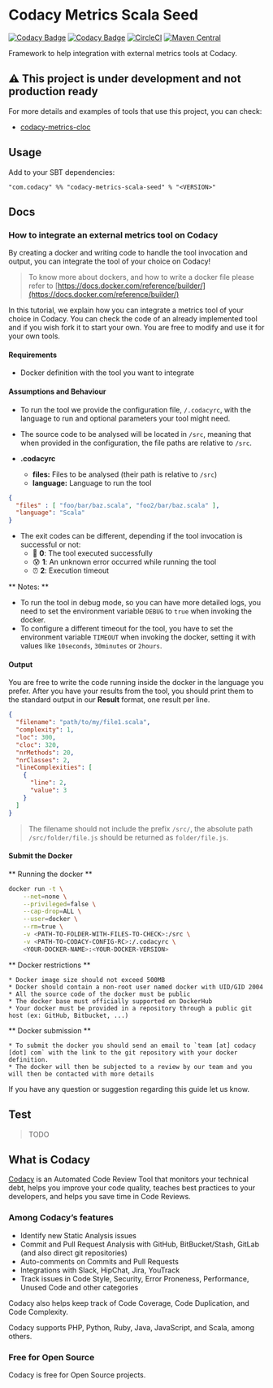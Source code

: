 # Codacy Metrics Scala Seed

[![Codacy Badge](https://api.codacy.com/project/badge/Grade/84f9864f373e4228b8c030d583bd4094)](https://www.codacy.com/gh/codacy/codacy-metrics-scala-seed?utm_source=github.com&amp;utm_medium=referral&amp;utm_content=codacy/codacy-metrics-scala-seed&amp;utm_campaign=Badge_Grade)
[![Codacy Badge](https://api.codacy.com/project/badge/Coverage/84f9864f373e4228b8c030d583bd4094)](https://www.codacy.com/gh/codacy/codacy-metrics-scala-seed?utm_source=github.com&utm_medium=referral&utm_content=codacy/codacy-metrics-scala-seed&utm_campaign=Badge_Coverage)
[![CircleCI](https://circleci.com/gh/codacy/codacy-metrics-scala-seed.svg?style=svg)](https://circleci.com/gh/codacy/codacy-metrics-scala-seed)
[![Maven Central](https://maven-badges.herokuapp.com/maven-central/com.codacy/codacy-metrics-scala-seed_2.12/badge.svg)](https://maven-badges.herokuapp.com/maven-central/com.codacy/codacy-metrics-scala-seed_2.12)

Framework to help integration with external metrics tools at Codacy.

## :warning: This project is under development and not production ready

For more details and examples of tools that use this project, you can check:

* [codacy-metrics-cloc](https://github.com/codacy/codacy-metrics-cloc)

## Usage

Add to your SBT dependencies:

`"com.codacy" %% "codacy-metrics-scala-seed" % "<VERSION>"`

## Docs

### How to integrate an external metrics tool on Codacy

By creating a docker and writing code to handle the tool invocation and output,
you can integrate the tool of your choice on Codacy!

> To know more about dockers, and how to write a docker file please refer to [https://docs.docker.com/reference/builder/](https://docs.docker.com/reference/builder/)

In this tutorial, we explain how you can integrate a metrics tool of your choice in Codacy.
You can check the code of an already implemented tool and if you wish fork it to start your own.
You are free to modify and use it for your own tools.

#### Requirements

* Docker definition with the tool you want to integrate

#### Assumptions and Behaviour

* To run the tool we provide the configuration file, `/.codacyrc`, with the language to run and optional parameters your tool might need.
* The source code to be analysed will be located in `/src`, meaning that when provided in the configuration, the file paths are relative to `/src`.

* **.codacyrc**
  * **files:** Files to be analysed (their path is relative to `/src`)
  * **language:** Language to run the tool

```json
{
  "files" : [ "foo/bar/baz.scala", "foo2/bar/baz.scala" ],
  "language": "Scala"
}
```

* The exit codes can be different, depending if the tool invocation is successful or not:
  * :tada: **0**: The tool executed successfully
  * :cold_sweat: **1**: An unknown error occurred while running the tool
  * :alarm_clock: **2**: Execution timeout

** Notes: **

* To run the tool in debug mode, so you can have more detailed logs, you need to set the environment variable `DEBUG` to `true` when invoking the docker.
* To configure a different timeout for the tool, you have to set the environment variable `TIMEOUT` when invoking the docker, setting it with values like `10seconds`, `30minutes` or `2hours`.

#### Output

You are free to write the code running inside the docker in the language you prefer.
After you have your results from the tool, you should print them to the standard output in our **Result** format, one result per line.

```json
{
  "filename": "path/to/my/file1.scala",
  "complexity": 1,
  "loc": 300,
  "cloc": 320,
  "nrMethods": 20,
  "nrClasses": 2,
  "lineComplexities": [
    {
      "line": 2,
      "value": 3
    }
  ]
}
```

> The filename should not include the prefix `/src/`, the absolute path `/src/folder/file.js` should be returned as `folder/file.js`.

#### Submit the Docker

** Running the docker **

```sh
docker run -t \
    --net=none \
    --privileged=false \
    --cap-drop=ALL \
    --user=docker \
    --rm=true \
    -v <PATH-TO-FOLDER-WITH-FILES-TO-CHECK>:/src \
    -v <PATH-TO-CODACY-CONFIG-RC>:/.codacyrc \
    <YOUR-DOCKER-NAME>:<YOUR-DOCKER-VERSION>
```

** Docker restrictions **

    * Docker image size should not exceed 500MB
    * Docker should contain a non-root user named docker with UID/GID 2004
    * All the source code of the docker must be public
    * The docker base must officially supported on DockerHub
    * Your docker must be provided in a repository through a public git host (ex: GitHub, Bitbucket, ...)

** Docker submission **

    * To submit the docker you should send an email to `team [at] codacy [dot] com` with the link to the git repository with your docker definition.
    * The docker will then be subjected to a review by our team and you will then be contacted with more details

If you have any question or suggestion regarding this guide let us know.

## Test

> TODO

## What is Codacy

[Codacy](https://www.codacy.com/) is an Automated Code Review Tool that monitors your technical debt, helps you improve your code quality, teaches best practices to your developers, and helps you save time in Code Reviews.

### Among Codacy’s features

* Identify new Static Analysis issues
* Commit and Pull Request Analysis with GitHub, BitBucket/Stash, GitLab (and also direct git repositories)
* Auto-comments on Commits and Pull Requests
* Integrations with Slack, HipChat, Jira, YouTrack
* Track issues in Code Style, Security, Error Proneness, Performance, Unused Code and other categories

Codacy also helps keep track of Code Coverage, Code Duplication, and Code Complexity.

Codacy supports PHP, Python, Ruby, Java, JavaScript, and Scala, among others.

### Free for Open Source

Codacy is free for Open Source projects.
